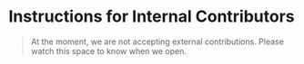# Instructions for Internal Contributors
> At the moment, we are not accepting external contributions. Please watch this space to know when we open.
